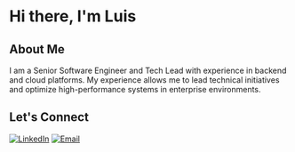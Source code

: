 # Hi there, I'm Luis

## About Me
I am a Senior Software Engineer and Tech Lead with experience in backend and cloud platforms. My experience allows me to lead technical initiatives and optimize high-performance systems in enterprise environments.

## Let's Connect
[![LinkedIn](https://img.shields.io/badge/LinkedIn-0077B5?style=for-the-badge&logo=linkedin&logoColor=white)](https://www.linkedin.com/in/luismalamoc)
[![Email](https://img.shields.io/badge/Email-D14836?style=for-the-badge&logo=gmail&logoColor=white)](mailto:luismalamoc@gmail.com)
